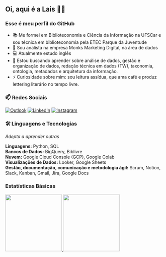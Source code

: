 ## Oi, aqui é a Lais 👋🏾
### Esse é meu perfil do GitHub

- 📚 Me formei em Biblioteconomia e Ciência da Informação na UFSCar e sou técnica em biblioteconomia pela ETEC Parque da Juventude
- 💼 Sou analista na empresa Monks Marketing Digital, na área de dados
- 💻 Atualmente estudo inglês
- 💙 Estou buscando aprender sobre análise de dados, gestão e organização de dados, redação técnica em dados (TW), taxonomia, ontologia, metadados e arquitetura da informação.
- ⚡ Curiosidade sobre mim: sou leitura assídua, que ama café e produz lettering literário no tempo livre.


### 📫 Redes Sociais
<a href="mailto:lais_hellen4@hotmail.com"><img src="https://img.icons8.com/bubbles/50/000000/microsoft-outlook-2019.png" alt="Outlook"/></a>
<a href="https://www.linkedin.com/in/laishellen/"><img src="https://img.icons8.com/bubbles/50/000000/linkedin.png" alt="LinkedIn"/></a>
<a href="https://www.instagram.com/_porlais/"><img src="https://img.icons8.com/bubbles/50/000000/instagram.png" alt="Instagram"/></a>
	

### 🛠️  Linguagens e Tecnologias
*Adepta a aprender outras*

**Linguagens:** Python, SQL  
**Bancos de Dados:** BigQuery, Biblivre   
**Nuvem:** Google Cloud Console (GCP), Google Colab  
**Visualizações de Dados:** Looker, Google Sheets  
**Gestão, documentação, comunicação e metodologia ágil:** Scrum, Notion, Slack, Kanban, Gmail, Jira, Google Docs


### Estatísticas Básicas
<div>
<a href="https://github.com/LaisHellen">
<img loading="lazy" height="180em" src="https://github-readme-stats.vercel.app/api/top-langs/?username=LaisHellen&layout=compact&langs_count=7&theme=dracula"/>
<img loading="lazy" height="180em" src="https://github-readme-stats.vercel.app/api?username=LaisHellen&show_icons=true&theme=dracula&include_all_commits=true&count_private=true"/>
</div>

 

